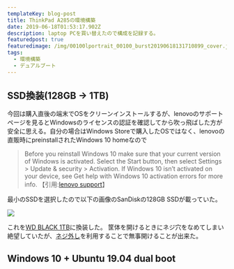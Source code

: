 ```yaml
---
templateKey: blog-post
title: ThinkPad A285の環境構築
date: 2019-06-18T01:53:17.902Z
description: laptop PCを買い替えたので構成を記録する。
featuredpost: true
featuredimage: /img/00100lportrait_00100_burst20190618131710899_cover.jpg
tags:
  - 環境構築
  - デュアルブート
---
```

## SSD換装(128GB -> 1TB)
今回は購入直後の端末でOSをクリーンインストールするが、lenovoのサポートページを見るとWindowsのライセンスの認証を確認してから吹っ飛ばした方が安全に思える。自分の場合はWindows Storeで購入したOSではなく、lenovoの直販時にpreinstallされたWindows 10 homeなので
> Before you reinstall Windows 10 make sure that your current version of Windows is activated. Select the Start button, then select Settings > Update & security > Activation. If Windows 10 isn’t activated on your device, see Get help with Windows 10 activation errors for more info. 【引用:[lenovo support](https://support.lenovo.com/jp/en/solutions/ht501288)】

[](https://superuser.com/questions/1095980/is-the-windows-10-product-key-in-bios)

最小のSSDを選択したので以下の画像のSanDiskの128GB SSDが載っていた。

![](/img/00000img_00000_burst20190616174322515_cover.jpg)

これを[WD BLACK 1TB](https://www.biccamera.com/bc/item/5110430/)に換装した。
筐体を開けるときにネジ穴をなめてしまい絶望していたが、[ネジ外し](https://www.amazon.co.jp/gp/product/B002YMJJ4U/ref=ppx_yo_dt_b_asin_title_o03_s00?ie=UTF8&psc=1)を利用することで無事開けることが出来た。

## Windows 10 + Ubuntu 19.04 dual boot
